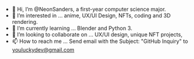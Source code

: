 - 👋 Hi, I’m @NeonSanders, a first-year computer science major. 
- 👀 I’m interested in ... anime, UX/UI Design, NFTs, coding and 3D rendering.
- 🌱 I’m currently learning ... Blender and Python 3. 
- 💞️ I’m looking to collaborate on ... UX/UI design, unique NFT projects, 
- 📫 How to reach me ... Send email with the Subject: "GitHub Inquiry" to youluckydev@gmail.com

<!---
NeonSanders/NeonSanders is a ✨ special ✨ repository because its `README.md` (this file) appears on your GitHub profile.
You can click the Preview link to take a look at your changes.
--->
